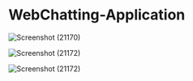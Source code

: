 # WebChatting-Application



![Screenshot (21170)](https://github.com/AKILESHMONISH/WebChatting-Application/assets/100372708/5407d1b1-c39b-450b-8ea8-da3a8223b5bf)

![Screenshot (21172)](https://github.com/AKILESHMONISH/WebChatting-Application/assets/100372708/57622fdc-9d76-4e02-841e-c74a3d7cccd4)

![Screenshot (21172)](https://github.com/AKILESHMONISH/WebChatting-Application/assets/100372708/7111889e-a648-4282-ad83-27344aff38d7)

